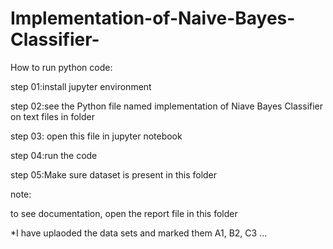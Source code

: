 # Implementation-of-Naive-Bayes-Classifier-
How to run python code:

step 01:install jupyter environment

step 02:see the Python file named implementation of Niave Bayes Classifier on text files in folder

step 03: open this file in jupyter notebook

step 04:run the code

step 05:Make sure dataset is present in this folder


note: 

to see documentation, open the report file in this folder
 
 *I have uplaoded the data sets and marked them A1, B2, C3 ... 
